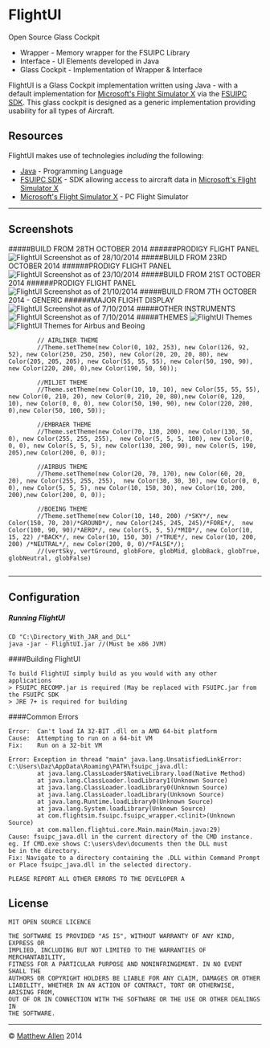 FlightUI 
=========
Open Source Glass Cockpit

  - Wrapper - Memory wrapper for the FSUIPC Library
  - Interface - UI Elements developed in Java
  - Glass Cockpit - Implementation of Wrapper & Interface

FlightUI is a Glass Cockpit implementation written using Java - with a default implementation for [Microsoft's Flight Simulator X] via the [FSUIPC SDK]. This glass cockpit is designed as a generic implementation providing usability for all types of Aircraft.


Resources
-----------

FlightUI makes use of technolegies *including* the following:
* [Java] - Programming Language
* [FSUIPC SDK] - SDK allowing access to aircraft data in [Microsoft's Flight Simulator X]
* [Microsoft's Flight Simulator X] - PC Flight Simulator


---
Screenshots
---
#####BUILD FROM 28TH OCTOBER 2014
######PRODIGY FLIGHT PANEL
![FlightUI Screenshot as of 28/10/2014](https://raw.githubusercontent.com/Daz44/FlightUI/master/other/ScreenshotProdigyPanel-28-10-14.PNG)
#####BUILD FROM 23RD OCTOBER 2014
######PRODIGY FLIGHT PANEL
![FlightUI Screenshot as of 23/10/2014](https://raw.githubusercontent.com/Daz44/FlightUI/master/other/ScreenshotProdigyPanel-23-10-14.PNG)
#####BUILD FROM 21ST OCTOBER 2014
######PRODIGY FLIGHT PANEL
![FlightUI Screenshot as of 21/10/2014](https://raw.githubusercontent.com/Daz44/FlightUI/master/other/ScreenshotProdigyPanel.PNG)
#####BUILD FROM 7TH OCTOBER 2014 - GENERIC
######MAJOR FLIGHT DISPLAY
![FlightUI Screenshot as of 7/10/2014](https://raw.githubusercontent.com/Daz44/FlightUI/master/other/Screenshot.PNG)
#####OTHER INSTRUMENTS
![FlightUI Screenshot as of 7/10/2014](https://raw.githubusercontent.com/Daz44/FlightUI/master/other/Screenshot2.PNG)
#####THEMES
![FlightUI Themes](https://raw.githubusercontent.com/Daz44/FlightUI/master/other/images/Themes_01.png)
![FlightUI Themes for Airbus and Beoing](https://raw.githubusercontent.com/Daz44/FlightUI/master/other/images/Themes_02.png)
```
		// AIRLINER THEME 
		//Theme.setTheme(new Color(0, 102, 253), new Color(126, 92, 52), new Color(250, 250, 250), new Color(20, 20, 20, 80), new Color(205, 205, 205), new Color(55, 55, 55), new Color(50, 190, 90), new Color(220, 200, 0),new Color(190, 50, 50));
		
		//MILJET THEME
		//Theme.setTheme(new Color(10, 10, 10), new Color(55, 55, 55), new Color(0, 210, 20), new Color(0, 210, 20, 80),new Color(0, 120, 10), new Color(0, 0, 0), new Color(50, 190, 90), new Color(220, 200, 0),new Color(50, 100, 50));
		
		//EMBRAER THEME
		//Theme.setTheme(new Color(70, 130, 200), new Color(130, 50, 0), new Color(255, 255, 255),  new Color(5, 5, 5, 100), new Color(0, 0, 0), new Color(5, 5, 5), new Color(130, 200, 90), new Color(5, 190, 205),new Color(200, 0, 0));
		
		//AIRBUS THEME
		//Theme.setTheme(new Color(20, 70, 170), new Color(60, 20, 20), new Color(255, 255, 255),  new Color(30, 30, 30), new Color(0, 0, 0), new Color(5, 5, 5), new Color(10, 150, 30), new Color(10, 200, 200),new Color(200, 0, 0));
		
		//BOEING THEME
		//Theme.setTheme(new Color(10, 140, 200) /*SKY*/, new Color(150, 70, 20)/*GROUND*/, new Color(245, 245, 245)/*FORE*/,  new Color(100, 90, 90)/*AERO*/, new Color(5, 5, 5)/*MID*/, new Color(10, 15, 22) /*BACK*/, new Color(10, 150, 30) /*TRUE*/, new Color(10, 200, 200) /*NEUTRAL*/, new Color(200, 0, 0)/*FALSE*/);		
		//(vertSky, vertGround, globFore, globMid, globBack, globTrue, globNeutral, globFalse)
		
```
---
Configuration
-------------

##### Running FlightUI
```
CD "C:\Directory_With_JAR_and_DLL"
java -jar - FlightUI.jar //(Must be x86 JVM)

```
####Building FlightUI
```
To build FlightUI simply build as you would with any other applications
> FSUIPC_RECOMP.jar is required (May be replaced with FSUIPC.jar from the FSUIPC SDK
> JRE 7+ is required for building
```

####Common Errors
```
Error:  Can't load IA 32-BIT .dll on a AMD 64-bit platform
Cause:  Attempting to run on a 64-bit VM
Fix:    Run on a 32-bit VM
```
```
Error: Exception in thread "main" java.lang.UnsatisfiedLinkError: C:\Users\Daz\AppData\Roaming\PATH\fsuipc_java.dll:
        at java.lang.ClassLoader$NativeLibrary.load(Native Method)
        at java.lang.ClassLoader.loadLibrary1(Unknown Source)
        at java.lang.ClassLoader.loadLibrary0(Unknown Source)
        at java.lang.ClassLoader.loadLibrary(Unknown Source)
        at java.lang.Runtime.loadLibrary0(Unknown Source)
        at java.lang.System.loadLibrary(Unknown Source)
        at com.flightsim.fsuipc.fsuipc_wrapper.<clinit>(Unknown Source)
        at com.mallen.flightui.core.Main.main(Main.java:29)
Cause: fsuipc_java.dll in the current directory of the CMD instance. eg. If CMD.exe shows C:\users\dev\documents then the DLL must        be in the directory.
Fix: Navigate to a directory containing the .DLL within Command Prompt or Place fsuipc_java.dll in the selected directory.
```
```
PLEASE REPORT ALL OTHER ERRORS TO THE DEVELOPER A
```



License
----
	MIT OPEN SOURCE LICENCE
	
	THE SOFTWARE IS PROVIDED "AS IS", WITHOUT WARRANTY OF ANY KIND, EXPRESS OR
	IMPLIED, INCLUDING BUT NOT LIMITED TO THE WARRANTIES OF MERCHANTABILITY,
	FITNESS FOR A PARTICULAR PURPOSE AND NONINFRINGEMENT. IN NO EVENT SHALL THE
	AUTHORS OR COPYRIGHT HOLDERS BE LIABLE FOR ANY CLAIM, DAMAGES OR OTHER
	LIABILITY, WHETHER IN AN ACTION OF CONTRACT, TORT OR OTHERWISE, ARISING FROM,
	OUT OF OR IN CONNECTION WITH THE SOFTWARE OR THE USE OR OTHER DEALINGS IN
	THE SOFTWARE.

-------------------
&copy; [Matthew Allen] 2014

[Matthew Allen]:http://www.github.com/daz44
[FSUIPC SDK]:http://www.schiratti.com/dowson.html
[Microsoft's Flight Simulator X]:https://en.wikipedia.org/wiki/Microsoft_Flight_Simulator_X
[Java]:http://www.java.com
[marked]:https://github.com/chjj/marked
[Ace Editor]:http://ace.ajax.org
[node.js]:http://nodejs.org
[Twitter Bootstrap]:http://twitter.github.com/bootstrap/
[keymaster.js]:https://github.com/madrobby/keymaster
[jQuery]:http://jquery.com
[@tjholowaychuk]:http://twitter.com/tjholowaychuk
[express]:http://expressjs.com
